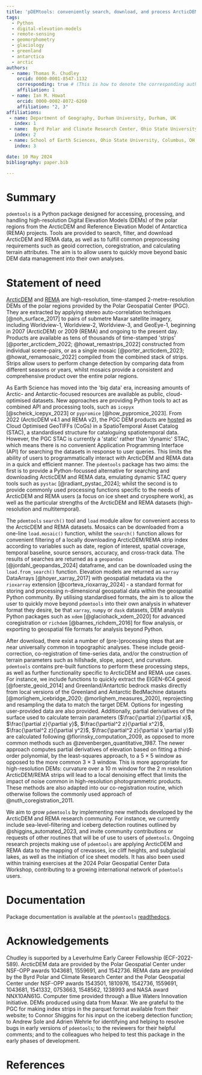 ```yaml
---
title: 'pDEMtools: conveniently search, download, and process ArcticDEM and REMA products'
tags:
  - Python
  - digital-elevation-models
  - remote-sensing
  - geomorphometry
  - glaciology
  - greenland
  - antarctica
  - arctic
authors:
  - name: Thomas R. Chudley
    orcid: 0000-0001-8547-1132
    corresponding: true # (This is how to denote the corresponding author)
    affiliation: 1
  - name: Ian M. Howat
    orcid: 0000-0002-8072-6260
    affiliation: "2, 3"
affiliations:
 - name: Department of Geography, Durham University, Durham, UK
   index: 1
 - name:  Byrd Polar and Climate Research Center, Ohio State University, Columbus, OH, USA
   index: 2
 - name: School of Earth Sciences, Ohio State University, Columbus, OH, USA
   index: 3

date: 10 May 2024
bibliography: paper.bib

---
```



# Summary

`pdemtools` is a Python package designed for accessing, processing, and handling high-resolution Digital Elevation Models (DEMs) of the polar regions from the ArcticDEM and Reference Elevation Model of Antarctica (REMA) projects. Tools are provided to search, filter, and download ArcticDEM and REMA data, as well as to fulfill common preprocessing requirements such as geoid correction, coregistration, and calculating terrain attributes. The aim is to allow users to quickly move beyond basic DEM data management into their own analyses.


# Statement of need

[ArcticDEM](https://www.pgc.umn.edu/data/arcticdem/) and [REMA](https://www.pgc.umn.edu/data/rema/) are high-resolution, time-stamped 2-metre-resolution DEMs of the polar regions provided by the Polar Geospatial Center (PGC). They are extracted by applying stereo auto-correlation techniques [@noh_surface_2017] to pairs of submetre Maxar satellite imagery, including Worldview-1, Worldview-2, Worldview-3, and GeoEye-1, beginning in 2007 (ArcticDEM) or 2009 (REMA) and ongoing to the present day. Products are available as tens of thousands of time-stamped 'strips' [@porter_arcticdem_2022; @howat_remastrips_2022] constructed from individual scene-pairs, or as a single mosaic [@porter_arcticdem_2023; @howat_remamosaic_2022] compiled from the combined stack of strips. Strips allow users to perform change detection by comparing data from different seasons or years, whilst mosaics provide a consistent and comprehensive product over the entire polar regions.

As Earth Science has moved into the 'big data' era, increasing amounts of Arctic- and Antarctic-focused resources are available as public, cloud-optimised datasets. New approaches are providing Python tools to act as combined API and processing tools, such as `icepyx` [@scheick_icepyx_2023] or `pypromice` [@how_pypromice_2023]. From 2022 (ArcticDEM v4.1 and REMA v2), the PGC DEM products are [hosted](https://polargeospatialcenter.github.io/stac-browser/#/external/pgc-opendata-dems.s3.us-west-2.amazonaws.com/pgc-data-stac.json) as Cloud Optimised GeoTIFFs (CoGs) in a SpatioTemporal Asset Catalog (STAC), a standardised structure for cataloguing spatiotemporal data. However, the PGC STAC is currently a 'static' rather than 'dynamic' STAC, which means there is no convenient Application Programming Interface (API) for searching the datasets in response to user queries. This limits the ability of users to programmatically interact with ArcticDEM and REMA data in a quick and efficient manner. The `pdemtools` package has two aims: the first is to provide a Python-focussed alternative for searching and downloading ArcticDEM and REMA data, emulating dynamic STAC query tools such as `pystac` [@radiant_pystac_2024]; whilst the second is to provide commonly used processing functions specific to the needs of ArcticDEM and REMA users (a focus on ice sheet and cryosphere work), as well as the particular strengths of the ArcticDEM and REMA datasets (high-resolution and multitemporal).

The `pdemtools` `search()` tool and `load` module allow for convenient access to the ArcticDEM and REMA datasets. Mosaics can be downloaded from a one-line `load.mosaic()` function, whilst the `search()` function allows for convenient filtering of a locally downloading ArcticDEM/REMA strip index according to variables such as date, region of interest, spatial coverage, temporal baseline, source sensors, accuracy, and cross-track data. The results of searches are returned as a `geopandas` [@jordahl_geopandas_2024] dataframe, and can be downloaded using the `load.from_search()` function. Elevation models are returned as `xarray` DataArrays [@hoyer_xarray_2017] with geospatial metadata via the `rioxarray` extension [@corteva_rioxarray_2024] - a standard format for storing and processing n-dimensional geospatial data within the geospatial Python community. By utilising standardised formats, the aim is to allow the user to quickly move beyond `pdemtools` into their own analysis in whatever format they desire, be that `xarray`, `numpy` or `dask` datasets, DEM analysis Python packages such as `xdem` [@glaciohack_xdem_2020] for advanced coregistration or `richdem` [@barnes_richdem_2016] for flow analysis, or exporting to geospatial file formats for analysis beyond Python.

After download, there exist a number of (pre-)processing steps that are near universally common in topographic analyses. These include geoid-correction, co-registration of time-series data, and/or the construction of terrain parameters such as hillshade, slope, aspect, and curvature. `pdemtools` contains pre-built functions to perform these processing steps, as well as further functionality specific to ArcticDEM and REMA use cases. For instance, we include functions to quickly extract the EIGEN-6C4 geoid [@foerste_geoid_2014] and Greenland/Antartctic bedrock masks directly from local versions of the Greenland and Antarctic BedMachine datasets [@morlighem_icebridge_2020; @morlighem_measures_2020], reprojecting and resampling the data to match the target DEM. Options for ingesting user-provided data are also provided. Additionally, partial deriviatives of the surface used to calculate terrain parameters ($\frac{\partial z}{\partial x}$, $\frac{\partial z}{\partial y}$, $\frac{\partial^2 z}{\partial x^2}$, $\frac{\partial^2 z}{\partial y^2}$, $\frac{\partial^2 z}{\partial x \partial y}$) are calculated following @florinsky_computation_2009, as opposed to more common methods such as @zevenbergen_quantitative_1987. The newer approach computes partial derivatives of elevation based on fitting a third-order polynomial, by the least-squares approach, to a 5 $\times$ 5 window as opposed to the more common 3 $\times$ 3 window. This is more appropriate for high-resolution DEMs: curvature over a 10 m window for the 2 m resolution ArcticDEM/REMA strips will lead to a local denoising effect that limits the impact of noise common in high-resolution photogrammetric products. These methods are also adapted into our co-registration routine, which otherwise follows the commonly used approach of @nuth_coregistration_2011.

We aim to grow `pdemtools` by implementing new methods developed by the ArcticDEM and REMA research community. For instance, we currently include sea-level-filtering and iceberg detection routines outlined by @shiggins_automated_2023, and invite community contributions or requests of other routines that will be of use to users of `pdemtools`. Ongoing research projects making use of `pdemtools` are applying ArcticDEM and REMA data to the mapping of crevasses, ice cliff heights, and subglacial lakes, as well as the initiation of ice sheet models. It has also been used within training exercises at the 2024 Polar Geospatial Center Data Workshop, contributing to a growing international network of `pdemtools` users.


# Documentation

Package documentation is available at the `pdemtools` [readthedocs](https://pdemtools.readthedocs.io/en/latest/). 


# Acknowledgements

Chudley is supported by a Leverhulme Early Career Fellowship (ECF-2022-589). ArcticDEM data are provided by the Polar Geospatial Center under NSF-OPP awards 1043681, 1559691, and 1542736. REMA data are provided by the Byrd Polar and Climate Research Center and the Polar Geospatial Center under NSF-OPP awards 1543501, 1810976, 1542736, 1559691, 1043681, 1541332, 0753663, 1548562, 1238993 and NASA award NNX10AN61G. Computer time provided through a Blue Waters Innovation Initiative. DEMs produced using data from Maxar. We are grateful to the PGC for making index strips in the parquet format available from their website; to Connor Shiggins for his input on the iceberg detection function; to Andrew Sole and Adrien Wehrle for identifying and helping to resolve bugs in early versions of `pdemtools`; to the reviewers for their helpful comments; and to the colleagues who helped to test this package in the early phases of development.


# References
